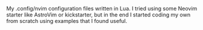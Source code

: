 My .config/nvim configuration files written in Lua. I tried using some Neovim starter like AstroVim or kickstarter, but in the end I started coding my own from scratch using examples that I found useful.
